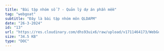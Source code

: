 ```yaml
---
title: "Bài tập nhóm số 7 - Quản lý dự án phần mềm"
tag: "webgoat"
subtitle: "Đây là bài tập nhóm môn QLDAPM"
date: "26-3-2024"
id: "13"
url: "https://res.cloudinary.com/dhs93uix6/raw/upload/v1711464173/WebGoat/Bai_tap_nhom_so_07_yedvif.doc"
size: "34.5 KB"
type: "DOC"
---
```

